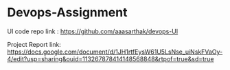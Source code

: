 # Devops-Assignment

UI code repo link : https://github.com/aaasarthak/devops-UI


Project Report link: https://docs.google.com/document/d/1JH1rtfEysW61U5LsNse_uiNskFVaOy-4/edit?usp=sharing&ouid=113267878414148568848&rtpof=true&sd=true
